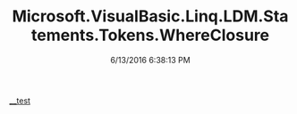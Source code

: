 ﻿---
title: Microsoft.VisualBasic.Linq.LDM.Statements.Tokens.WhereClosure
date: 6/13/2016 6:38:13 PM
---

[__test](T-Microsoft.VisualBasic.Linq.LDM.Statements.Tokens.WhereClosure.__test.html)

